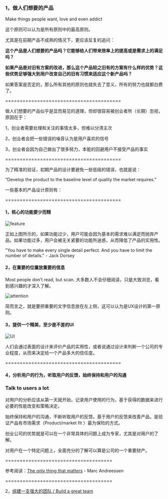 ### 1，做人们想要的产品

Make things people want, love and even addict

这个原则可以认为是所有原则中的最高原则。

尤其是在前期产品不成熟的情况下，更应该反复的追问：

**这个产品是人们想要的产品吗？它能够给人们带来效率上的提高或是需求上的满足吗？**

**如果产品是对旧有方案的改进，那么这个产品较之旧有的方案有什么样的优势？这些优势足够强大到用户改变自己的旧有习惯来适应这个新产品吗？**

如果答案是否定的，那么所有其他的原则也就失去了意义，所有的努力也就都白费了。

========================================

做人们想要的产品似乎是显而易见的道理，但却很容易被创业者所（长期）忽视，原因在于：

1，创业者需要处理和关注的事情太多，但难以分清主次

2，创业者会把一些错误的噪音认为是用户喜欢的信号

3，创业者会因为自己做出了很多努力，本能的回避用户不接受产品的事实

========================================

为了精准的验证，初期产品的设计要避免一些低级的错误，也就是说：

“Develop the product to the baseline level of quality the market requires.”

一些基本的产品设计原则有：

========================================

#### 1，核心的功能要少而精

![feature](http://i.imgur.com/AVFiKnd.jpg?1 "feature curve")

正如上图所示的，如果功能过少，用户可能会因为基本的需求难以满足而抛弃产品。如果功能过多，用户会被无关紧要的功能所迷惑，从而降低了产品的实用性。

"You have to make every single detail perfect. And you have to limit the number of details." - Jack Dorsey

#### 2，在重要的位置放重要的信息

Most people don’t read, but scan. 大多数人不会仔细阅读，只是大致浏览，看到感兴趣的才深入了解。

![attention](http://i.imgur.com/fSUXs86.jpg?1 "Attention")

简而言之，就是要把重要的文字信息放在左上侧，这可以认为是UX设计的第一原则。

#### 3，提供一个精美，至少是不差的UI

![UI](http://i.imgur.com/1nE3g9c.png?1 "UI")

人们会通过表面的设计来评价产品的实用性，或者说通过设计来判断一个公司的专业程度，从而来决定给一个产品多大的信任度。

========================================

#### 4，分析用户的行为，听取用户的反馈，始终保持和用户的沟通

### Talk to users a lot

对用户的分析应该从第一天就开始，记录用户使用的行为，基于获得的数据来进行必要的性能改变和策略决定。

始终保持和用户的沟通，不断听取用户的反馈。基于用户的反馈来改善产品，是验证产品有市场需求（Product/market fit ）最为保险的方式。

创业公司的优势就是可以在一个非常具体的问题上成为专家，尤其是对用户的了解。

对用户在一个特定问题上，全面充分的了解可以算是公司的一个重要财产。

=====================================

参考阅读：[The only thing that matters](http://pmarchive.com/guide_to_startups_part4.html) -  Marc Andreessen

=====================================

2，[组建一支强大的团队 / Build a great team](https://github.com/linyingkui/startup/tree/master/three/team/README.md)
